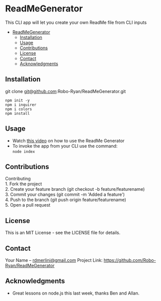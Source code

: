 # ReadMeGenerator


This CLI app will let you create your own ReadMe file from CLI inputs

- [ReadMeGenerator](#readmegenerator)
	- [Installation](#installation)
	- [Usage](#usage)
	- [Contributions](#contributions)
	- [License](#license)
	- [Contact](#contact)
	- [Acknowledgments](#acknowledgments)
  

## Installation

git clone git@github.com:Robo-Ryan/ReadMeGenerator.git

<!-- node installation: Navigate to your directory in terminal then input the following-->
`npm init -y`  
`npm i inquirer`  
`npm i colors`  
`npm install`  
<!-- make sure “type:” “module” are added to the package.json file -->


## Usage

- Watch [this video](https://www.loom.com/share/93bc7989d0124c66a88bdac4fbc92306?sid=cb6e879e-60bc-40e5-a790-6bea64b0f484) on how to use the ReadMe Generator
- To invoke the app from your CLI use the command:  
`node index`  

## Contributions

Contributing  
	1.	Fork the project  
	2.	Create your feature branch (git checkout -b feature/featurename)  
	3.	Commit your changes (git commit -m 'Added a feature')  
	4.	Push to the branch (git push origin feature/featurename)  
	5.	Open a pull request  


## License

This is an MIT License - see the LICENSE file for details.

## Contact

Your Name – rdmerlini@gmail.com 
Project Link: https://github.com/Robo-Ryan/ReadMeGenerator

## Acknowledgments

- Great lessons on node.js this last week, thanks Ben and Allan. 
